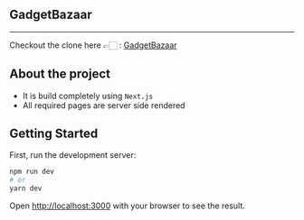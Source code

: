 ## GadgetBazaar
___

Checkout the clone here 👉🏻 : [GadgetBazaar](https://elaborate-gecko-8b697d.netlify.app/)

## About the project
* It is build completely using `Next.js`
* All required pages are server side rendered
  

## Getting Started

First, run the development server:

```bash
npm run dev
# or
yarn dev
```

Open [http://localhost:3000](http://localhost:3000) with your browser to see the result.
